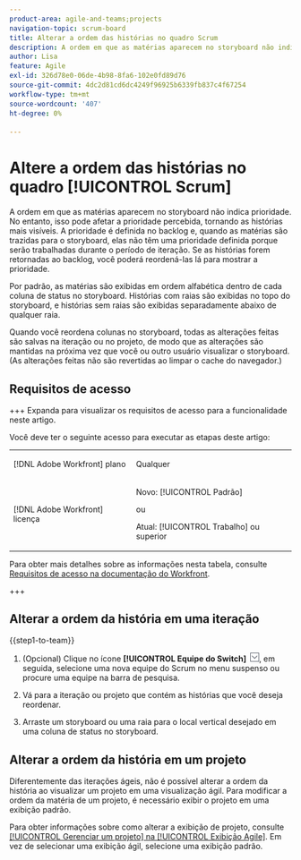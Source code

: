 ```yaml
---
product-area: agile-and-teams;projects
navigation-topic: scrum-board
title: Alterar a ordem das histórias no quadro Scrum
description: A ordem em que as matérias aparecem no storyboard não indica prioridade. No entanto, isso pode afetar a prioridade percebida, tornando as histórias mais visíveis. Por padrão, as matérias são exibidas em ordem alfabética dentro de cada [!UICONTROL status] coluna no storyboard.
author: Lisa
feature: Agile
exl-id: 326d78e0-06de-4b98-8fa6-102e0fd89d76
source-git-commit: 4dc2d81cd6dc4249f96925b6339fb837c4f67254
workflow-type: tm+mt
source-wordcount: '407'
ht-degree: 0%

---
```


# Altere a ordem das histórias no quadro [!UICONTROL Scrum]

A ordem em que as matérias aparecem no storyboard não indica prioridade. No entanto, isso pode afetar a prioridade percebida, tornando as histórias mais visíveis. A prioridade é definida no backlog e, quando as matérias são trazidas para o storyboard, elas não têm uma prioridade definida porque serão trabalhadas durante o período de iteração. Se as histórias forem retornadas ao backlog, você poderá reordená-las lá para mostrar a prioridade.

Por padrão, as matérias são exibidas em ordem alfabética dentro de cada coluna de status no storyboard. Histórias com raias são exibidas no topo do storyboard, e histórias sem raias são exibidas separadamente abaixo de qualquer raia.

Quando você reordena colunas no storyboard, todas as alterações feitas são salvas na iteração ou no projeto, de modo que as alterações são mantidas na próxima vez que você ou outro usuário visualizar o storyboard. (As alterações feitas não são revertidas ao limpar o cache do navegador.)

## Requisitos de acesso

+++ Expanda para visualizar os requisitos de acesso para a funcionalidade neste artigo.

Você deve ter o seguinte acesso para executar as etapas deste artigo:

<table style="table-layout:auto"> 
 <tbody> 
  <tr> 
   <td role="rowheader">[!DNL Adobe Workfront] plano</td> 
   <td> <p>Qualquer</p> </td> 
  </tr> 
  <tr> 
   <td role="rowheader">[!DNL Adobe Workfront] licença</td> 
   <td> <p>Novo: [!UICONTROL Padrão]</p> 
   ou
   <p>Atual: [!UICONTROL Trabalho] ou superior</p> </td> 
  </tr>
 </tbody> 
</table>

Para obter mais detalhes sobre as informações nesta tabela, consulte [Requisitos de acesso na documentação do Workfront](/help/quicksilver/administration-and-setup/add-users/access-levels-and-object-permissions/access-level-requirements-in-documentation.md).

+++

## Alterar a ordem da história em uma iteração

{{step1-to-team}}

1. (Opcional) Clique no ícone **[!UICONTROL Equipe do Switch]** ![Ícone da equipe do Switch](assets/switch-team-icon.png), em seguida, selecione uma nova equipe do Scrum no menu suspenso ou procure uma equipe na barra de pesquisa.

1. Vá para a iteração ou projeto que contém as histórias que você deseja reordenar.
1. Arraste um storyboard ou uma raia para o local vertical desejado em uma coluna de status no storyboard.

## Alterar a ordem da história em um projeto

Diferentemente das iterações ágeis, não é possível alterar a ordem da história ao visualizar um projeto em uma visualização ágil. Para modificar a ordem da matéria de um projeto, é necessário exibir o projeto em uma exibição padrão.

Para obter informações sobre como alterar a exibição de projeto, consulte [[!UICONTROL Gerenciar um projeto] na [!UICONTROL Exibição Agile]](../../../manage-work/projects/manage-projects/manage-projects-in-agile-view.md). Em vez de selecionar uma exibição ágil, selecione uma exibição padrão.

